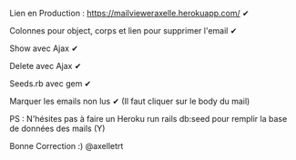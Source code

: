 Lien en Production : https://mailvieweraxelle.herokuapp.com/ ✔ 

Colonnes pour object, corps et lien pour supprimer l'email ✔

Show avec Ajax ✔

Delete avec Ajax ✔

Seeds.rb avec gem ✔

Marquer les emails non lus ✔ (Il faut cliquer sur le body du mail)

PS : N'hésites pas à faire un Heroku run rails db:seed pour remplir la base de données des mails (Y) 

Bonne Correction :)
@axelletrt
